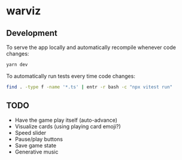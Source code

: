 # warviz

## Development

To serve the app locally and automatically recompile whenever code changes:

```bash
yarn dev
```

To automatically run tests every time code changes:

```bash
find . -type f -name '*.ts' | entr -r bash -c "npx vitest run"
```

## TODO

* Have the game play itself (auto-advance)
* Visualize cards (using playing card emoji?)
* Speed slider
* Pause/play buttons
* Save game state
* Generative music
